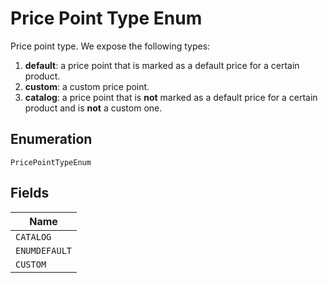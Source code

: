 
# Price Point Type Enum

Price point type. We expose the following types:

1. **default**: a price point that is marked as a default price for a certain product.
2. **custom**: a custom price point.
3. **catalog**: a price point that is **not** marked as a default price for a certain product and is **not** a custom one.

## Enumeration

`PricePointTypeEnum`

## Fields

| Name |
|  --- |
| `CATALOG` |
| `ENUMDEFAULT` |
| `CUSTOM` |

